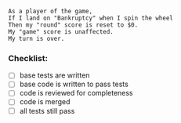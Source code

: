 ```
As a player of the game,
If I land on "Bankruptcy" when I spin the wheel
Then my "round" score is reset to $0.
My "game" score is unaffected.
My turn is over.
```

### Checklist:

- [ ] base tests are written
- [ ] base code is written to pass tests
- [ ] code is reviewed for completeness
- [ ] code is merged
- [ ] all tests still pass
